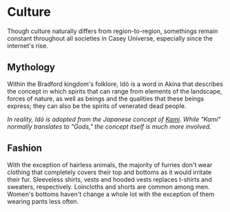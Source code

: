 # Culture

Though culture naturally differs from region-to-region, somethings remain constant throughout all societies in Casey Universe, especially since the internet's rise.

## Mythology

Within the Bradford kingdom's folklore, Idó is a word in Akina that describes the concept in which spirits that can range from elements of the landscape, forces of nature, as well as beings and the qualities that these beings express; they can also be the spirits of venerated dead people.

*In reality, Idó is adopted from the Japanese concept of [Kami](https://en.wikipedia.org/wiki/Kami). While "Kami" normally translates to "Gods," the concept itself is much more involved.*
## Fashion

With the exception of hairless animals, the majority of furries don't wear clothing that completely covers their top and bottoms as it would irritate their fur. 
Sleeveless shirts, vests and hooded vests replaces t-shirts and sweaters, respectively. 
Loincloths and shorts are common among men. 
Women's bottoms haven't change a whole lot with the exception of them wearing pants less often.
